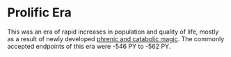 # Prolific Era

<meta property="og:description" content="This was an era of rapid increase in population and quality of life.">

This was an era of rapid increases in population and quality of life, mostly as a result of newly developed [phrenic and catabolic magic](../../magic.md). The commonly accepted endpoints of this era were -546 PY to -562 PY.